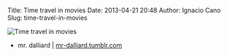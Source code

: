 Title: Time travel in movies
Date: 2013-04-21 20:48
Author: Ignacio Cano
Slug: time-travel-in-movies

![Time travel in movies][]

- mr. dalliard | [mr-dalliard.tumblr.com][]

  [Time travel in movies]: {filename}/images/tumblr_mkzuf92pKY1snzjk8o1_500.png
    "Time travel in movies"
  [mr-dalliard.tumblr.com]: http://mr-dalliard.tumblr.com/post/47542367365/time-travel-in-movies
    "Time travel in movies"

